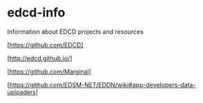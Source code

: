 # edcd-info
Information about EDCD projects and resources

[https://github.com/EDCD]

[http://edcd.github.io/]

[https://github.com/Marginal]

[https://github.com/EDSM-NET/EDDN/wiki#app-developers-data-uploaders]
